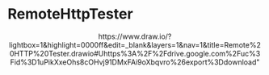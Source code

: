 # RemoteHttpTester
<p align="center">
  https://www.draw.io/?lightbox=1&highlight=0000ff&edit=_blank&layers=1&nav=1&title=Remote%20HTTP%20Tester.drawio#Uhttps%3A%2F%2Fdrive.google.com%2Fuc%3Fid%3D1uPikXxeOhs8cOHvj91DMxFAi9oXbqvro%26export%3Ddownload"
 
  
  <br/>
</p>
